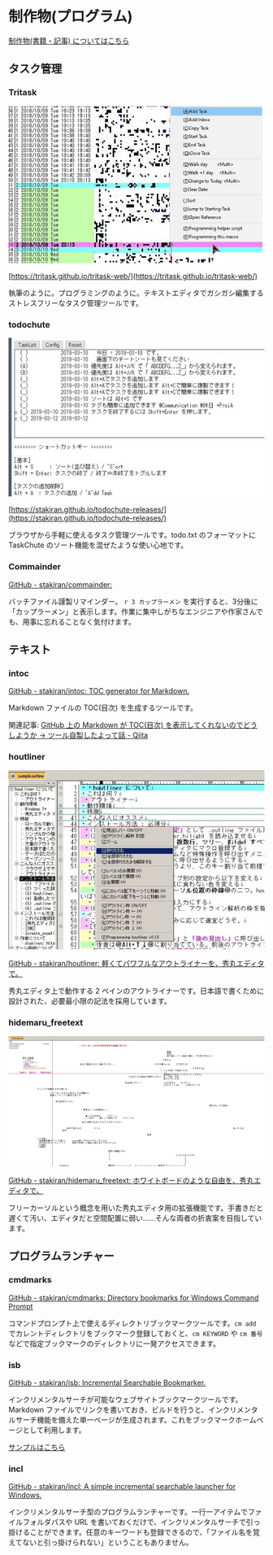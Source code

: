 # 制作物(プログラム)
[制作物(書籍・記事) についてはこちら](works_writing.md)

## タスク管理

### Tritask
![tritask_small.jpg](img/tritask_small.jpg)

[https://tritask.github.io/tritask-web/](https://tritask.github.io/tritask-web/)

執筆のように。プログラミングのように。テキストエディタでガシガシ編集するストレスフリーなタスク管理ツールです。

### todochute
![todochute_small.jpg](img/todochute_small.jpg)

[https://stakiran.github.io/todochute-releases/](https://stakiran.github.io/todochute-releases/)

ブラウザから手軽に使えるタスク管理ツールです。todo.txt のフォーマットに TaskChute のソート機能を混ぜたような使い心地です。

### Commainder
[GitHub - stakiran/commainder: ](https://github.com/stakiran/commainder)

バッチファイル謹製リマインダー。 `r 3 カップラーメン` を実行すると、3分後に「カップラーメン」と表示します。作業に集中しがちなエンジニアや作家さんでも、用事に忘れることなく気付けます。

## テキスト

### intoc
[GitHub - stakiran/intoc: TOC generator for Markdown.](https://github.com/stakiran/intoc)

Markdown ファイルの TOC(目次) を生成するツールです。

関連記事: [GitHub 上の Markdown が TOC(目次) を表示してくれないのでどうしようか → ツール自製したよって話 - Qiita](https://qiita.com/sta/items/9481c94e0fc36f27fa92)

### houtliner
![houtliner_small.jpg](img/houtliner_small.jpg)

[GitHub - stakiran/houtliner: 軽くてパワフルなアウトライナーを、秀丸エディタで。](https://github.com/stakiran/houtliner)

秀丸エディタ上で動作する 2 ペインのアウトライナーです。日本語で書くために設計された、必要最小限の記法を採用しています。

### hidemaru_freetext
![freetext_small.jpg](img/freetext_small.jpg)

[GitHub - stakiran/hidemaru_freetext: ホワイトボードのような自由を、秀丸エディタで。](https://github.com/stakiran/hidemaru_freetext)

フリーカーソルという概念を用いた秀丸エディタ用の拡張機能です。手書きだと遅くて汚い、エディタだと空間配置に弱い……そんな両者の折衷案を目指しています。

## プログラムランチャー

### cmdmarks
[GitHub - stakiran/cmdmarks: Directory bookmarks for Windows Command Prompt](https://github.com/stakiran/cmdmarks)

コマンドプロンプト上で使えるディレクトリブックマークツールです。`cm add` でカレントディレクトリをブックマーク登録しておくと、`cm KEYWORD` や `cm 番号` などで指定ブックマークのディレクトリに一発アクセスできます。

### isb
[GitHub - stakiran/isb: Incremental Searchable Bookmarker.](https://github.com/stakiran/isb)

インクリメンタルサーチが可能なウェブサイトブックマークツールです。Markdown ファイルでリンクを書いておき、ビルドを行うと、インクリメンタルサーチ機能を備えた単一ページが生成されます。これをブックマークホームページとして利用します。

[サンプルはこちら](https://stakiran.github.io/isb/index.html)

### incl
[GitHub - stakiran/incl: A simple incremental searchable launcher for Windows.](https://github.com/stakiran/incl)

インクリメンタルサーチ型のプログラムランチャーです。一行一アイテムでファイルフォルダパスや URL を書いておくだけで、インクリメンタルサーチで引っ掛けることができます。任意のキーワードも登録できるので、「ファイル名を覚えてないと引っ掛けられない」ということもありません。

